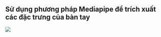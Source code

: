 ## Sử dụng phương pháp Mediapipe để trích xuất các đặc trưng của bàn tay
<img src="https://github.com/nhd3009/Sign_Language/assets/90162574/6b1d5222-d5a6-46d6-acc3-977b075bc8f3">
